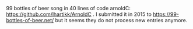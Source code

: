 99 bottles of beer song in 40 lines of code arnoldC: https://github.com/lhartikk/ArnoldC .
I submitted it in 2015 to https://99-bottles-of-beer.net/ but it seems they do not process new entries anymore. 
